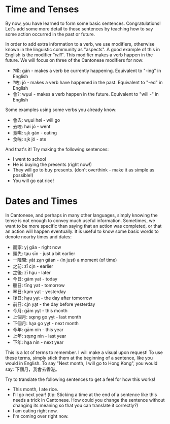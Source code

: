 # Time and Tenses

By now, you have learned to form some basic sentences. Congratulations! Let's add some more detail to those sentences by teaching how to say some action occurred in the past or future.

In order to add extra information to a verb, we use modifiers, otherwise known in the linguistic community as "aspects". A good example of this in English is the modifier "*will*". This modifier makes a verb happen in the future. We will focus on three of the Cantonese modifiers for now:

- ?𡁵: gán - makes a verb be currently happening. Equivalent to "-ing" in English
- ?咗: jó - makes a verb have happened in the past. Equivalent to "-ed" in English
- 會?: wu̗ui - makes a verb happen in the future. Equivalent to "will -" in English

Some examples using some verbs you already know:
- 會去: wu̗ui høi - will go
- 去咗: høi jó - went
- 食𡁵: si̱k gán - eating
- 食咗: si̱k jó - ate

And that's it! Try making the following sentences:

- I went to school
- He is buying the presents (right now!)
- They will go to buy presents. (don't overthink - make it as simple as possible!)
- You will go eat rice!

# Dates and Times

In Cantonese, and perhaps in many other languages, simply knowing the tense is not enough to convey much useful information. Sometimes, we want to be more specific than saying that an action was completed, or that an action will happen eventually. It is useful to know some basic words to denote nearby times and dates:

- 而家: yi̖ gāa - right now
- 頭先: ta̖u sīn - just a bit earlier
- 一陣間: yāt za̱n gāan - (in just) a moment (of time)
- 之前: zī ci̖n - earlier
- 之後: zī ha̱u - later
- 今日: gām yat - today
- 聽日: tīng yat - tomorrow
- 琴日: ka̖m ya̱t - yesterday
- 後日: ha̱u ya̱t - the day after tomorrow
- 前日: ci̱n ya̱t - the day before yesterday
- 今月: gām yv̱t - this month
- 上個月: sœ̱ng go yv̱t - last month
- 下個月: ha̱a go yv̱t - next month
- 今年: gām nín - this year
- 上年: sœ̱ng nín - last year
- 下年: ha̱a nín - next year

This is a lot of terms to remember. I will make a visual upon request! To use these terms, simply stick them at the beginning of a sentence, like you would in English. To say "Next month, I will go to Hong Kong", you would say: 下個月，我會去香港。

Try to translate the following sentences to get a feel for how this works!

- This month, I ate rice.
- I'll go next year! (tip: Sticking a time at the end of a sentence like this needs a trick in Cantonese. How could you change the sentence without changing its meaning so that you can translate it correctly?)
- I am eating right now.
- I'm coming over right now.